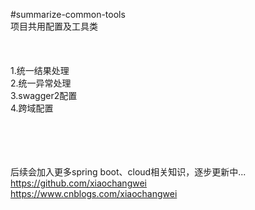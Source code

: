 #summarize-common-tools
<br/>
项目共用配置及工具类
<br/><br/><br/><br/>
1.统一结果处理<br/>
2.统一异常处理<br/>
3.swagger2配置<br/>
4.跨域配置<br/>

<br/><br/><br/><br/>
后续会加入更多spring boot、cloud相关知识，逐步更新中...
<br/>https://github.com/xiaochangwei
<br/>https://www.cnblogs.com/xiaochangwei
